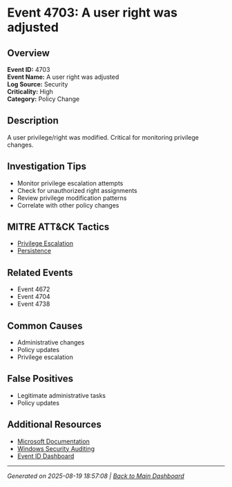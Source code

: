 # Event 4703: A user right was adjusted

## Overview
**Event ID:** 4703  
**Event Name:** A user right was adjusted  
**Log Source:** Security  
**Criticality:** High  
**Category:** Policy Change  

## Description
A user privilege/right was modified. Critical for monitoring privilege changes.

## Investigation Tips
- Monitor privilege escalation attempts
- Check for unauthorized right assignments
- Review privilege modification patterns
- Correlate with other policy changes

## MITRE ATT&CK Tactics
- [Privilege Escalation](https://attack.mitre.org/tactics/TA0004/)
- [Persistence](https://attack.mitre.org/tactics/TA0003/)

## Related Events
- Event 4672
- Event 4704
- Event 4738

## Common Causes
- Administrative changes
- Policy updates
- Privilege escalation

## False Positives
- Legitimate administrative tasks
- Policy updates

## Additional Resources
- [Microsoft Documentation](https://learn.microsoft.com/en-us/previous-versions/windows/it-pro/windows-10/security/threat-protection/auditing/event-4703)
- [Windows Security Auditing](https://learn.microsoft.com/en-us/windows/security/threat-protection/auditing/audit-events)
- [Event ID Dashboard](../index.html)

---
*Generated on 2025-08-19 18:57:08 | [Back to Main Dashboard](../index.html)*
